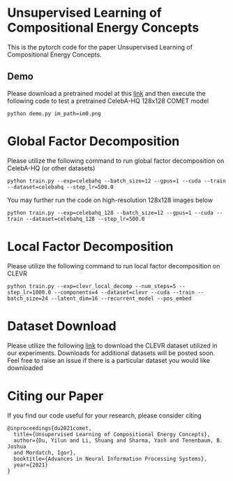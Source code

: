 # Unsupervised Learning of Compositional Energy Concepts

This is the pytorch code for the paper Unsupervised Learning of Compositional Energy Concepts.


## Demo

Please download a pretrained model at this [link](https://www.dropbox.com/s/tld530rrpqxdif3/celebahq_128.pth?dl=0) and then execute the following code to test a pretrained CelebA-HQ 128x128 COMET model

```
python demo.py im_path=im0.png
```

# Global Factor Decomposition

Please utilize the following command to run global factor decomposition on CelebA-HQ  (or other datasets)

```
python train.py --exp=celebahq --batch_size=12 --gpus=1 --cuda --train --dataset=celebahq --step_lr=500.0
```

You may further run the code on high-resolution 128x128 images below

```
python train.py --exp=celebahq_128 --batch_size=12 --gpus=1 --cuda --train --dataset=celebahq_128 --step_lr=500.0
```

# Local Factor Decomposition

Please utilize the following command to run  local factor decomposition on CLEVR

```
python train.py --exp=clevr_local_decomp --num_steps=5 --step_lr=1000.0 --components=4 --dataset=clevr --cuda --train --batch_size=24 --latent_dim=16 --recurrent_model --pos_embed
```

# Dataset Download

Please utilize the following [link](https://www.dropbox.com/s/1uk59q8aembfirp/images_clevr.tar.gz?dl=0) to download the CLEVR dataset utilized in our experiments. Downloads for additional datasets will be posted soon. Feel free to raise an issue if there is a particular dataset you would like downloaded

# Citing our Paper

If you find our code useful for your research, please consider citing 

``` 
@inproceedings{du2021comet,
  title={Unsupervised Learning of Compositional Energy Concepts},
  author={Du, Yilun and Li, Shuang and Sharma, Yash and Tenenbaum, B. Joshua
  and Mordatch, Igor},
  booktitle={Advances in Neural Information Processing Systems},
  year={2021}
}
```
